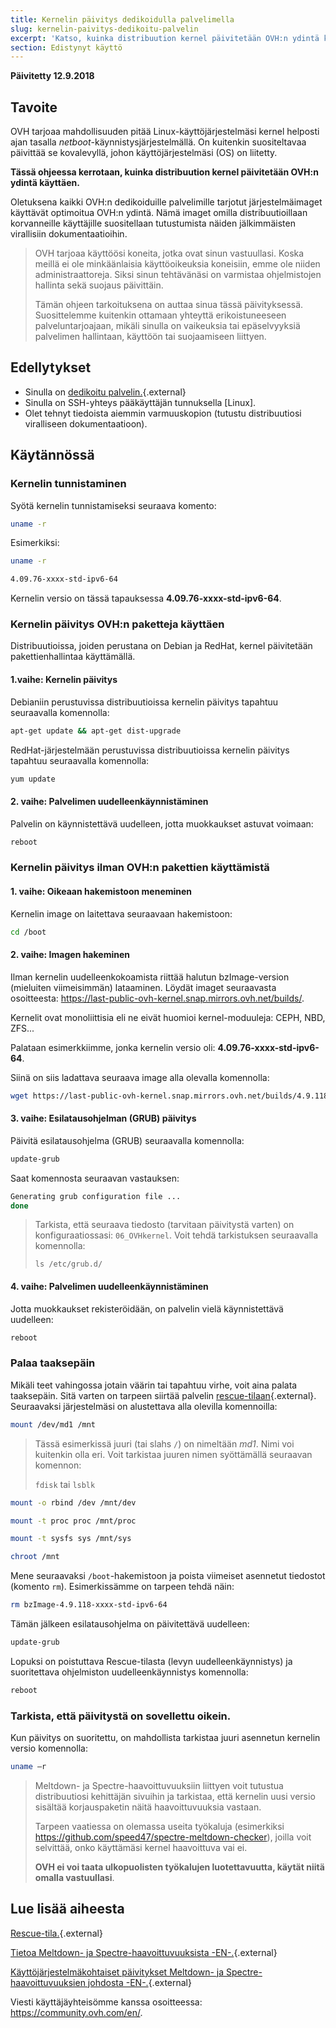 ```yaml
---
title: Kernelin päivitys dedikoidulla palvelimella
slug: kernelin-paivitys-dedikoitu-palvelin
excerpt: 'Katso, kuinka distribuution kernel päivitetään OVH:n ydintä käyttämällä'
section: Edistynyt käyttö
---
```


**Päivitetty 12.9.2018**

## Tavoite

OVH tarjoaa mahdollisuuden pitää Linux-käyttöjärjestelmäsi kernel helposti ajan tasalla *netboot*-käynnistysjärjestelmällä. On kuitenkin suositeltavaa päivittää se kovalevyllä, johon käyttöjärjestelmäsi (OS) on liitetty.

**Tässä ohjeessa kerrotaan, kuinka distribuution kernel päivitetään OVH:n ydintä käyttäen.**

Oletuksena kaikki OVH:n dedikoiduille palvelimille tarjotut järjestelmäimaget käyttävät optimoitua OVH:n ydintä.  Nämä imaget omilla distribuutioillaan korvanneille käyttäjille suositellaan tutustumista näiden jälkimmäisten virallisiin dokumentaatioihin.


> 
>
> OVH tarjoaa käyttöösi koneita, jotka ovat sinun vastuullasi. Koska meillä ei ole minkäänlaisia käyttöoikeuksia koneisiin, emme ole niiden administraattoreja. Siksi sinun tehtävänäsi on varmistaa ohjelmistojen hallinta sekä suojaus päivittäin.
> 
> Tämän ohjeen tarkoituksena on auttaa sinua tässä päivityksessä. Suosittelemme kuitenkin ottamaan yhteyttä erikoistuneeseen palveluntarjoajaan, mikäli sinulla on vaikeuksia tai epäselvyyksiä palvelimen hallintaan, käyttöön tai suojaamiseen liittyen.
>


## Edellytykset

- Sinulla on [dedikoitu palvelin.](https://www.ovh-hosting.fi/dedikoidut_palvelimet/){.external}
- Sinulla on SSH-yhteys pääkäyttäjän tunnuksella \[Linux].
- Olet tehnyt tiedoista aiemmin varmuuskopion (tutustu distribuutiosi viralliseen dokumentaatioon).


## Käytännössä

### Kernelin tunnistaminen

Syötä kernelin tunnistamiseksi seuraava komento:

```sh
uname -r
```

Esimerkiksi:

```sh
uname -r

4.09.76-xxxx-std-ipv6-64
```

Kernelin versio on tässä tapauksessa **4.09.76-xxxx-std-ipv6-64**.

### Kernelin päivitys OVH:n paketteja käyttäen

Distribuutioissa, joiden perustana on Debian ja RedHat, kernel päivitetään pakettienhallintaa käyttämällä.


#### 1.vaihe: Kernelin päivitys

Debianiin perustuvissa distribuutioissa kernelin päivitys tapahtuu seuraavalla komennolla:

```sh
apt-get update && apt-get dist-upgrade
```

RedHat-järjestelmään perustuvissa distribuutioissa kernelin päivitys tapahtuu seuraavalla komennolla:

```sh
yum update
```

#### 2\. vaihe: Palvelimen uudelleenkäynnistäminen

Palvelin on käynnistettävä uudelleen, jotta muokkaukset astuvat voimaan:

```sh
reboot
```


### Kernelin päivitys ilman OVH:n pakettien käyttämistä

#### 1\. vaihe: Oikeaan hakemistoon meneminen

Kernelin image on laitettava seuraavaan hakemistoon:

```sh
cd /boot
```

#### 2\. vaihe: Imagen hakeminen

Ilman kernelin uudelleenkokoamista riittää halutun bzImage-version (mieluiten viimeisimmän) lataaminen. Löydät imaget seuraavasta osoitteesta: <https://last-public-ovh-kernel.snap.mirrors.ovh.net/builds/>. 

Kernelit ovat monoliittisia eli ne eivät huomioi kernel-moduuleja: CEPH, NBD, ZFS...

Palataan esimerkkiimme, jonka kernelin versio oli: **4.09.76-xxxx-std-ipv6-64**.

Siinä on siis ladattava seuraava image alla olevalla komennolla:

```sh
wget https://last-public-ovh-kernel.snap.mirrors.ovh.net/builds/4.9.118/313405/bzImage/4.9.118-xxxx-std-ipv6-64/bzImage-4.9.118-xxxx-std-ipv6-64
```

#### 3\. vaihe: Esilatausohjelman (GRUB) päivitys

Päivitä esilatausohjelma (GRUB) seuraavalla komennolla:

```sh
update-grub
```

Saat komennosta seuraavan vastauksen:

```sh
Generating grub configuration file ...
done
```

> 
>
> Tarkista, että seuraava tiedosto (tarvitaan päivitystä varten) on konfiguraatiossasi: `06_OVHkernel`. Voit tehdä tarkistuksen seuraavalla komennolla:
>
> `ls /etc/grub.d/`
>

#### 4\. vaihe: Palvelimen uudelleenkäynnistäminen

Jotta muokkaukset rekisteröidään, on palvelin vielä käynnistettävä uudelleen:

```sh
reboot
```

### Palaa taaksepäin

Mikäli teet vahingossa jotain väärin tai tapahtuu virhe, voit aina palata taaksepäin. Sitä varten on tarpeen siirtää palvelin [rescue-tilaan](https://docs.ovh.com/fi/dedicated/){.external}. Seuraavaksi järjestelmäsi on alustettava alla olevilla komennoilla:

```sh
mount /dev/md1 /mnt
```

> 
>
> Tässä esimerkissä juuri (tai slahs `/`) on nimeltään *md1*. Nimi voi kuitenkin olla eri. Voit tarkistaa juuren nimen syöttämällä seuraavan komennon:
>
> `fdisk` tai `lsblk`
>

```sh
mount -o rbind /dev /mnt/dev
```

```sh
mount -t proc proc /mnt/proc
```

```sh
mount -t sysfs sys /mnt/sys
```

```sh
chroot /mnt
```

Mene seuraavaksi `/boot`-hakemistoon ja poista viimeiset asennetut tiedostot (komento `rm`). Esimerkissämme on tarpeen tehdä näin:

```sh
rm bzImage-4.9.118-xxxx-std-ipv6-64
```

Tämän jälkeen esilatausohjelma on päivitettävä uudelleen:

```sh
update-grub
```

Lopuksi on poistuttava Rescue-tilasta (levyn uudelleenkäynnistys) ja suoritettava ohjelmiston uudelleenkäynnistys komennolla:

```sh
reboot
```

### Tarkista, että päivitystä on sovellettu oikein.

Kun päivitys on suoritettu, on mahdollista tarkistaa juuri asennetun kernelin versio komennolla:

```sh
uname –r
```

> 
>
> Meltdown- ja Spectre-haavoittuvuuksiin liittyen voit tutustua distribuutiosi kehittäjän sivuihin ja tarkistaa, että kernelin uusi versio sisältää korjauspaketin näitä haavoittuvuuksia vastaan.
>
> Tarpeen vaatiessa on olemassa useita työkaluja (esimerkiksi <https://github.com/speed47/spectre-meltdown-checker>), joilla voit selvittää, onko käyttämäsi kernel haavoittuva vai ei.
>
> **OVH ei voi taata ulkopuolisten työkalujen luotettavuutta, käytät niitä omalla vastuullasi**.
>

## Lue lisää aiheesta

[Rescue-tila.](https://docs.ovh.com/fi/dedicated/ovh-rescue/){.external}

[Tietoa Meltdown- ja Spectre-haavoittuvuuksista -EN-.](https://docs.ovh.com/fr/dedicated/information-about-meltdown-spectre-vulnerability-fixes/){.external}

[Käyttöjärjestelmäkohtaiset päivitykset Meltdown- ja Spectre-haavoittuvuuksien johdosta -EN-.](https://docs.ovh.com/fr/dedicated/meltdown-spectre-kernel-update-per-operating-system/){.external}

Viesti käyttäjäyhteisömme kanssa osoitteessa: <https://community.ovh.com/en/>.